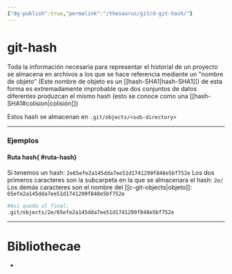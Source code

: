 ```yaml
---
{"dg-publish":true,"permalink":"/thesaurus/git/d-git-hash/"}
---
```


# git-hash

Toda la información necesaria para representar el historial de un proyecto se almacena en archivos a los que se hace referencia mediante un "nombre de objeto" (Este nombre de objeto es un [[hash-SHA1\|hash-SHA1]])  de esta forma es extremadamente improbable que dos conjuntos de datos diferentes produzcan el mismo hash (esto se conoce como una [[hash-SHA1#colision\|colisión]])

Estos  hash se almacenan en `.git/objects/<sub-directory>`

---
### Ejemplos

#### Ruta hash{ #ruta-hash}


Si tenemos un hash: `2e65efe2a145dda7ee51d1741299f848e5bf752e`
Los dos primeros caracteres son la subcarpeta en la que se almacenara el hash: `2e/`
Los demás caracteres son el nombre del [[c-git-objects\|objeto]]: `65efe2a145dda7ee51d1741299f848e5bf752e`
```bash
#Así queda al final:
.git/objects/2e/65efe2a145dda7ee51d1741299f848e5bf752e
```

---
# Bibliothecae
- 